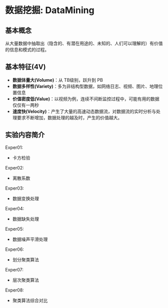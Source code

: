 # 数据挖掘: DataMining

## 基本概念
从大量数据中抽取出（隐含的、有潜在用途的、未知的、人们可以理解的）有价值的信息和模式的过程。

## 基本特征(4V)

- **数据体量大(Volume)**：从 TB级别，跃升到 PB
- **数据多样性(Variety)**：多为非结构型数据，如网络日志、视频、图片、地理位置信息
- **价值密度低(Value)**：以视频为例，连续不间断监控过程中，可能有用的数据仅仅有一两秒
- **速度快(Velocity)**：产生了大量的高速动态数据流，对数据流的实时分析与处理要求不断增加，数据处理的越及时，产生的价值越大。

## 实验内容简介
Exper01:
- 卡方检验

Exper02:
- 离散系数

Exper03:
- 数据变换处理

Exper04:
- 数据缺失处理

Exper05:
- 数据噪声平滑处理

Exper06:
- 划分聚类算法

Exper07:
- 层次聚类算法

Exper08:
- 聚类算法综合对比